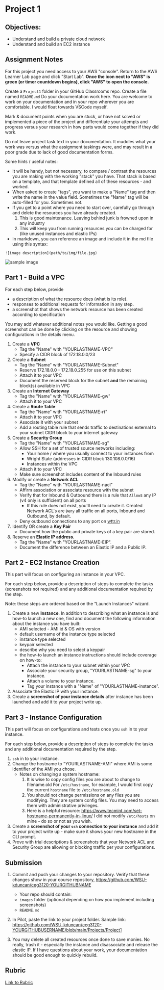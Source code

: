 # Project 1

## Objectives:

- Understand and build a private cloud network
- Understand and build an EC2 instance

## Assignment Notes

For this project you need access to your AWS "console". Return to the AWS Learner Lab page and click "Start Lab".  **Once the icon next to "AWS" is green (or timer countdown begins), click "AWS" to open the console.**

Create a `Project1` folder in your GitHub Classrooms repo.  Create a file named `README.md` Do your documentation work here. You are welcome to work on your documentation and in your repo wherever you are comfortable. I would float towards VSCode myself.

Mark & document points when you are stuck, or have not solved or implemented a piece of the project and differentiate your attempts and progress versus your research in how parts would come together if they did work.

Do not leave project task text in your documentation.  It muddles what your work was versus what the assignment taskings were, and may result in a poor grade due to lack of good documentation forms.

Some hints / useful notes:
- It will be handy, but not necessary, to compare / contrast the resources you are making with the working "stack" you have. That stack is based on a template, and that template defined all of these resources - and worked.
- When asked to create "tags", you want to make a "Name" tag and then write the name in the value field. Sometimes the "Name" tag will be auto-filled for you. Sometimes not.
- If you get to a point where you need to start over, carefully go through and delete the resources you have already created.
  1. This is good maintenance. Leaving behind junk is frowned upon in any industry
  2. This will keep you from running resources you can be charged for (like unused instances and elastic IPs)
- In markdown, you can reference an image and include it in the md file using this syntax:
```
![image description](path/to/img/file.jpg)
```
![sample image](sample.png)

## Part 1 - Build a VPC

For each step below, provide 
   - a description of what the resource does (what is its role).
   - responses to additional requests for information in any step.
   - a screenshot that shows the network resource has been created according to specification  
   
You may add whatever additional notes you would like. Getting a good screenshot can be done by clicking on the resource and showing configurations in the details menu.

1. Create a **VPC**
   - Tag the "Name" with "YOURLASTNAME-VPC"
   - Specify a CIDR block of 172.18.0.0/23
2. Create a **Subnet**
   - Tag the "Name" with "YOURLASTNAME-Subnet"
   - Reserve 172.18.0.0 - 172.18.0.255 for use on this subnet
   - Attach it to your VPC
   - Document the reserved block for the subnet **and** the remaining block(s) available in VPC
3. Create an **Internet Gateway**
   - Tag the "Name" with "YOURLASTNAME-gw"
   - Attach it to your VPC
4. Create a **Route Table**
   - Tag the "Name" with "YOURLASTNAME-rt"
   - Attach it to your VPC
   - Associate it with your subnet
   - Add a routing table rule that sends traffic to destinations external to your subnet CIDR block to your internet gateway
5. Create a **Security Group**
   - Tag the "Name" with "YOURLASTNAME-sg"
   - Allow SSH for a set of trusted source networks including:
     - Your home / where you usually connect to your instances from
     - Wright State (addresses in CIDR block 130.108.0.0/16)
     - Instances within the VPC
   - Attach it to your VPC
   - Make sure screenshot includes content of the Inbound rules
6. Modify or create a **Network ACL**
   - Tag the "Name" with "YOURLASTNAME-nacl"
   - Affirm association or associate resource with the subnet
   - Verify that for Inbound & Outbound there is a rule that `Allow`s any IP (v4 only is sufficient) on all ports
     - If this rule does not exist, you'll need to create it.  Created Network ACL's are `Deny` all traffic on all ports, Inbound and Outbound, by default.
   - Deny outbound connections to any port on [wttr.in](https://wttr.in/)
7. Identify OR create a **Key Pair**
   - Document how the public and private keys of a key pair are stored.
8. Reserve an **Elastic IP address**. 
   - Tag the "Name" with "YOURLASTNAME-EIP". 
   - Document the difference between an Elastic IP and a Public IP.

## Part 2 - EC2 Instance Creation

This part will focus on configuring an instance in your VPC.

For each step below, provide a description of steps to complete the tasks (screenshots not required) and any additional documentation required by the step.

Note: these steps are ordered based on the "Launch Instances" wizard.

1. Create a new **Instance**. In addition to describing what an instance is and how-to launch a new one, find and document the following information about the instance you have built:
   - AMI selected - AMI id & OS with version
   - default username of the instance type selected
   - instance type selected 
   - keypair selected
   - describe why you need to select a keypair
   - the how-to launch an instance instructions should include coverage on how-to:
      - Attach the instance to your subnet within your VPC
      - Associate your security group, "YOURLASTNAME-sg" to your instance.
      - Attach a volume to your instance. 
      - Tag your instance with a "Name" of "YOURLASTNAME-instance". 
2. Associate the Elastic IP with your instance.
3. Create a **screenshot of your instance details** after instance has been launched and add it to your project write up. 

## Part 3 - Instance Configuration

This part will focus on configurations and tests once you `ssh` in to your instance.

For each step below, provide a description of steps to complete the tasks and any additional documentation required by the step.

1. `ssh` in to your instance. 
2. Change the hostname to "YOURLASTNAME-AMI" where AMI is some identifier of the AMI you chose. 
   - Notes on changing a system hostname: 
      1. It is wise to copy config files you are about to change to filename.old For `/etc/hostname`, for example, I would first copy the current `hostname` file to `/etc/hostname.old`
      2. You should not change permissions on any files you are modifying. They are system config files. You may need to access them with administrative privileges.
      3. Here is a helpful resource: https://www.tecmint.com/set-hostname-permanently-in-linux/ I did not modify `/etc/hosts` on mine - do so or not as you wish.
3. Create a **screenshot of your `ssh` connection to your instance** and add it to your project write up - make sure it shows your new hostname in the CLI prompt.
4. Prove with trial descriptions & screenshots that your Network ACL and Security Group are allowing or blocking traffic per your configurations.

## Submission

1. Commit and push your changes to your repository. Verify that these changes show in your course repository, https://github.com/WSU-kduncan/ceg3120-YOURGITHUBNAME

   - Your repo should contain:
   - `images` folder (optional depending on how you implement including screenshots)
   - `README.md`

2. In Pilot, paste the link to your project folder. Sample link: https://github.com/WSU-kduncan/ceg3120-YOURGITHUBUSERNAME/blob/main/Projects/Project1

3. You may delete all created resources once done to save monies. No really, trash it - especially the instance and disassociate and release the elastic IP.  If I have questions about your work, your documentation should be good enough to quickly rebuild.

## Rubric

[Link to Rubric](Rubric.md)

